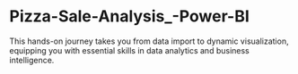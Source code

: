 # Pizza-Sale-Analysis_-Power-BI
This hands-on journey takes you from data import to dynamic visualization, equipping you with essential skills in data analytics and business intelligence. 
